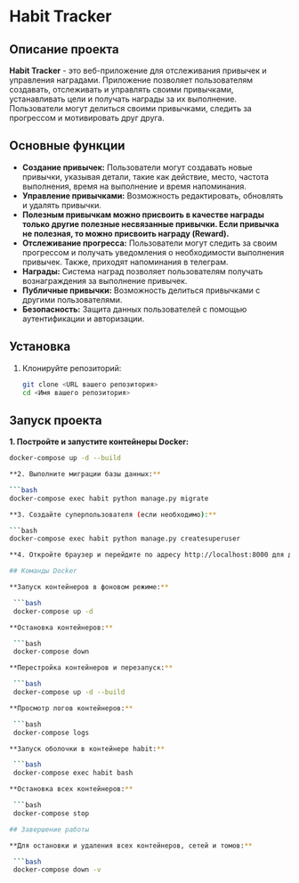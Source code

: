 # Habit Tracker

## Описание проекта

**Habit Tracker** - это веб-приложение для отслеживания привычек и управления наградами. Приложение позволяет пользователям создавать, отслеживать и управлять своими привычками, устанавливать цели и получать награды за их выполнение. Пользователи могут делиться своими привычками, следить за прогрессом и мотивировать друг друга.

## Основные функции

- **Создание привычек:** Пользователи могут создавать новые привычки, указывая детали, такие как действие, место, частота выполнения, время на выполнение и время напоминания.
- **Управление привычками:** Возможность редактировать, обновлять и удалять привычки.
- **Полезным привычкам можно присвоить в качестве награды только другие полезные несвязанные привычки. Если привычка не полезная, то можно присвоить награду (Reward).**
- **Отслеживание прогресса:** Пользователи могут следить за своим прогрессом и получать уведомления о необходимости выполнения привычек. Также, приходят напоминания в телеграм.
- **Награды:** Система наград позволяет пользователям получать вознаграждения за выполнение привычек.
- **Публичные привычки:** Возможность делиться привычками с другими пользователями.
- **Безопасность:** Защита данных пользователей с помощью аутентификации и авторизации.


## Установка

1. Клонируйте репозиторий:

   ```bash
   git clone <URL вашего репозитория>
   cd <Имя вашего репозитория>
   
## Запуск проекта

**1. Постройте и запустите контейнеры Docker:**

   ```bash
   docker-compose up -d --build

**2. Выполните миграции базы данных:**

   ```bash
   docker-compose exec habit python manage.py migrate

**3. Создайте суперпользователя (если необходимо):**

   ```bash
   docker-compose exec habit python manage.py createsuperuser

**4. Откройте браузер и перейдите по адресу http://localhost:8000 для доступа к приложению.**

## Команды Docker

**Запуск контейнеров в фоновом режиме:**

    ```bash
    docker-compose up -d

**Остановка контейнеров:**

    ```bash
    docker-compose down

**Перестройка контейнеров и перезапуск:**

    ```bash
    docker-compose up -d --build

**Просмотр логов контейнеров:**

    ```bash
    docker-compose logs

**Запуск оболочки в контейнере habit:**

    ```bash
    docker-compose exec habit bash

**Остановка всех контейнеров:**

    ```bash
    docker-compose stop

## Завершение работы

**Для остановки и удаления всех контейнеров, сетей и томов:**

    ```bash
    docker-compose down -v
